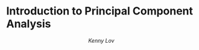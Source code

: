 **Introduction to Principal Component Analysis**
================================================

<p style="text-align:center;">
<em>Kenny Lov</em><br><br>
</p>
